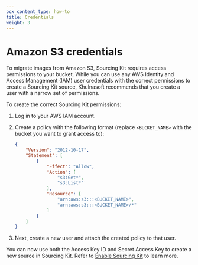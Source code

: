 ```yaml
---
pcx_content_type: how-to
title: Credentials
weight: 3
---
```


# Amazon S3 credentials

To migrate images from Amazon S3, Sourcing Kit requires access permissions to your bucket. While you can use any AWS Identity and Access Management (IAM) user credentials with the correct permissions to create a Sourcing Kit source, Khulnasoft recommends that you create a user with a narrow set of permissions.

To create the correct Sourcing Kit permissions:

1. Log in to your AWS IAM account.
2. Create a policy with the following format (replace `<BUCKET_NAME>` with the bucket you want to grant access to):

    ```json
    {
        "Version": "2012-10-17",
        "Statement": [
            {
                "Effect": "Allow",
                "Action": [
                    "s3:Get*",
                    "s3:List*"
                ],
                "Resource": [
                    "arn:aws:s3:::<BUCKET_NAME>",
                    "arn:aws:s3:::<BUCKET_NAME>/*"
                ]
            }
        ]
    }
    ```

3. Next, create a new user and attach the created policy to that user. 

You can now use both the Access Key ID and Secret Access Key to create a new source in Sourcing Kit. Refer to [Enable Sourcing Kit](/images/cloudflare-images/sourcing-kit/enable/) to learn more.
